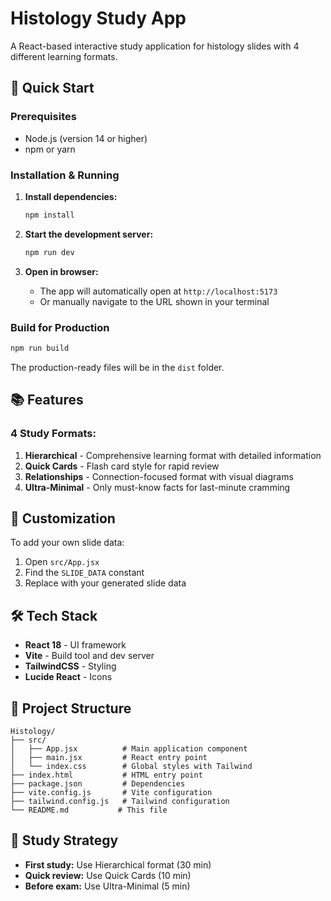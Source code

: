 # Histology Study App

A React-based interactive study application for histology slides with 4 different learning formats.

## 🚀 Quick Start

### Prerequisites
- Node.js (version 14 or higher)
- npm or yarn

### Installation & Running

1. **Install dependencies:**
   ```bash
   npm install
   ```

2. **Start the development server:**
   ```bash
   npm run dev
   ```

3. **Open in browser:**
   - The app will automatically open at `http://localhost:5173`
   - Or manually navigate to the URL shown in your terminal

### Build for Production

```bash
npm run build
```

The production-ready files will be in the `dist` folder.

## 📚 Features

### 4 Study Formats:
1. **Hierarchical** - Comprehensive learning format with detailed information
2. **Quick Cards** - Flash card style for rapid review
3. **Relationships** - Connection-focused format with visual diagrams
4. **Ultra-Minimal** - Only must-know facts for last-minute cramming

## 🎨 Customization

To add your own slide data:
1. Open `src/App.jsx`
2. Find the `SLIDE_DATA` constant
3. Replace with your generated slide data

## 🛠️ Tech Stack

- **React 18** - UI framework
- **Vite** - Build tool and dev server
- **TailwindCSS** - Styling
- **Lucide React** - Icons

## 📝 Project Structure

```
Histology/
├── src/
│   ├── App.jsx          # Main application component
│   ├── main.jsx         # React entry point
│   └── index.css        # Global styles with Tailwind
├── index.html           # HTML entry point
├── package.json         # Dependencies
├── vite.config.js       # Vite configuration
├── tailwind.config.js   # Tailwind configuration
└── README.md           # This file
```

## 🎯 Study Strategy

- **First study:** Use Hierarchical format (30 min)
- **Quick review:** Use Quick Cards (10 min)
- **Before exam:** Use Ultra-Minimal (5 min)
